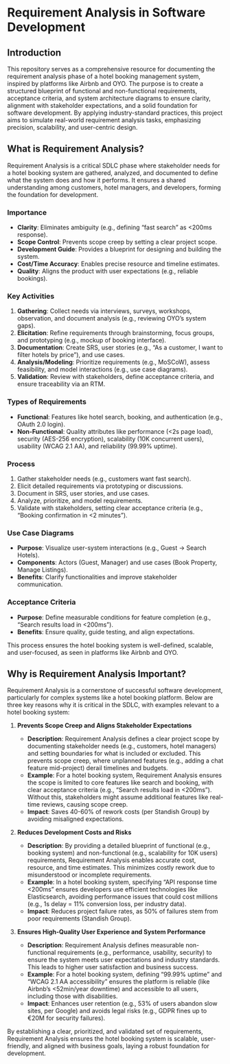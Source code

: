 # Requirement Analysis in Software Development

## Introduction

This repository serves as a comprehensive resource for documenting the requirement analysis phase of a hotel booking management system, inspired by platforms like Airbnb and OYO. The purpose is to create a structured blueprint of functional and non-functional requirements, acceptance criteria, and system architecture diagrams to ensure clarity, alignment with stakeholder expectations, and a solid foundation for software development. By applying industry-standard practices, this project aims to simulate real-world requirement analysis tasks, emphasizing precision, scalability, and user-centric design.

## What is Requirement Analysis?

Requirement Analysis is a critical SDLC phase where stakeholder needs for a hotel booking system are gathered, analyzed, and documented to define what the system does and how it performs. It ensures a shared understanding among customers, hotel managers, and developers, forming the foundation for development.

### Importance
- **Clarity**: Eliminates ambiguity (e.g., defining “fast search” as <200ms response).
- **Scope Control**: Prevents scope creep by setting a clear project scope.
- **Development Guide**: Provides a blueprint for designing and building the system.
- **Cost/Time Accuracy**: Enables precise resource and timeline estimates.
- **Quality**: Aligns the product with user expectations (e.g., reliable bookings).

### Key Activities
1. **Gathering**: Collect needs via interviews, surveys, workshops, observation, and document analysis (e.g., reviewing OYO’s system gaps).
2. **Elicitation**: Refine requirements through brainstorming, focus groups, and prototyping (e.g., mockup of booking interface).
3. **Documentation**: Create SRS, user stories (e.g., “As a customer, I want to filter hotels by price”), and use cases.
4. **Analysis/Modeling**: Prioritize requirements (e.g., MoSCoW), assess feasibility, and model interactions (e.g., use case diagrams).
5. **Validation**: Review with stakeholders, define acceptance criteria, and ensure traceability via an RTM.

### Types of Requirements
- **Functional**: Features like hotel search, booking, and authentication (e.g., OAuth 2.0 login).
- **Non-Functional**: Quality attributes like performance (<2s page load), security (AES-256 encryption), scalability (10K concurrent users), usability (WCAG 2.1 AA), and reliability (99.99% uptime).

### Process
1. Gather stakeholder needs (e.g., customers want fast search).
2. Elicit detailed requirements via prototyping or discussions.
3. Document in SRS, user stories, and use cases.
4. Analyze, prioritize, and model requirements.
5. Validate with stakeholders, setting clear acceptance criteria (e.g., “Booking confirmation in <2 minutes”).

### Use Case Diagrams
- **Purpose**: Visualize user-system interactions (e.g., Guest → Search Hotels).
- **Components**: Actors (Guest, Manager) and use cases (Book Property, Manage Listings).
- **Benefits**: Clarify functionalities and improve stakeholder communication.

### Acceptance Criteria
- **Purpose**: Define measurable conditions for feature completion (e.g., “Search results load in <200ms”).
- **Benefits**: Ensure quality, guide testing, and align expectations.

This process ensures the hotel booking system is well-defined, scalable, and user-focused, as seen in platforms like Airbnb and OYO.

## Why is Requirement Analysis Important?

Requirement Analysis is a cornerstone of successful software development, particularly for complex systems like a hotel booking platform. Below are three key reasons why it is critical in the SDLC, with examples relevant to a hotel booking system:

1. **Prevents Scope Creep and Aligns Stakeholder Expectations**  
   - **Description**: Requirement Analysis defines a clear project scope by documenting stakeholder needs (e.g., customers, hotel managers) and setting boundaries for what is included or excluded. This prevents scope creep, where unplanned features (e.g., adding a chat feature mid-project) derail timelines and budgets.  
   - **Example**: For a hotel booking system, Requirement Analysis ensures the scope is limited to core features like search and booking, with clear acceptance criteria (e.g., “Search results load in <200ms”). Without this, stakeholders might assume additional features like real-time reviews, causing scope creep.  
   - **Impact**: Saves 40-60% of rework costs (per Standish Group) by avoiding misaligned expectations.

2. **Reduces Development Costs and Risks**  
   - **Description**: By providing a detailed blueprint of functional (e.g., booking system) and non-functional (e.g., scalability for 10K users) requirements, Requirement Analysis enables accurate cost, resource, and time estimates. This minimizes costly rework due to misunderstood or incomplete requirements.  
   - **Example**: In a hotel booking system, specifying “API response time <200ms” ensures developers use efficient technologies like Elasticsearch, avoiding performance issues that could cost millions (e.g., 1s delay = 11% conversion loss, per industry data).  
   - **Impact**: Reduces project failure rates, as 50% of failures stem from poor requirements (Standish Group).

3. **Ensures High-Quality User Experience and System Performance**  
   - **Description**: Requirement Analysis defines measurable non-functional requirements (e.g., performance, usability, security) to ensure the system meets user expectations and industry standards. This leads to higher user satisfaction and business success.  
   - **Example**: For a hotel booking system, defining “99.99% uptime” and “WCAG 2.1 AA accessibility” ensures the platform is reliable (like Airbnb’s <52min/year downtime) and accessible to all users, including those with disabilities.  
   - **Impact**: Enhances user retention (e.g., 53% of users abandon slow sites, per Google) and avoids legal risks (e.g., GDPR fines up to €20M for security failures).

By establishing a clear, prioritized, and validated set of requirements, Requirement Analysis ensures the hotel booking system is scalable, user-friendly, and aligned with business goals, laying a robust foundation for development.
